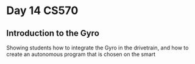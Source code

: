 # Day 14 CS570
## Introduction to the Gyro

Showing students how to integrate the Gyro in the drivetrain, and how to create an autonomous program that is chosen on 
the smart